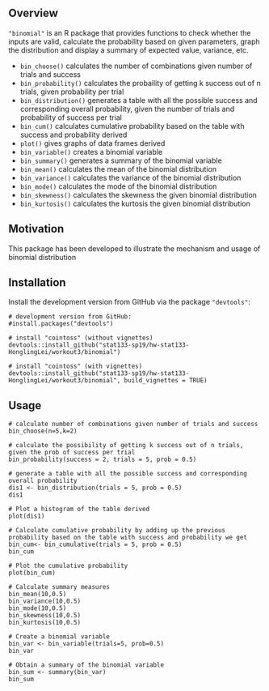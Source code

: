 ## Overview

`"binomial"` is an R package 
that provides functions to check whether the inputs are valid, calculate the probability based on given parameters, graph the distribution and display a summary of expected value, variance, etc.

* `bin_choose()` calculates the number of combinations given number of trials and success
* `bin_probability()` calculates the probaility of getting k success out of n trials, given probability per trial
* `bin_distribution()` generates a table with all the possible success and corresponding overall probability, given the number of trials and probability of success per trial
* `bin_cum()` calculates cumulative probability based on the table with success and probability derived
* `plot()` gives graphs of data frames derived
* `bin_variable()` creates a binomial variable
* `bin_summary()` generates a summary of the binomial variable
* `bin_mean()` calculates the mean of the binomial distribution  
* `bin_variance()` calculates the variance of the binomial distribution 
* `bin_mode()` calculates the mode of the binomial distribution  
* `bin_skewness()` calculates the skewness the given binomial distribution       
* `bin_kurtosis()` calculates the kurtosis the given binomial distribution  


## Motivation

This package has been developed to illustrate the mechanism and usage of binomial distribution


## Installation

Install the development version from GitHub via the package `"devtools"`:

```{r}
# development version from GitHub:
#install.packages("devtools") 

# install "cointoss" (without vignettes)
devtools::install_github("stat133-sp19/hw-stat133-HonglingLei/workout3/binomial")

# install "cointoss" (with vignettes)
devtools::install_github("stat133-sp19/hw-stat133-HonglingLei/workout3/binomial", build_vignettes = TRUE)
```


## Usage

```{r}
# calculate number of combinations given number of trials and success
bin_choose(n=5,k=2)

# calculate the possibility of getting k success out of n trials, given the prob of success per trial
bin_probability(success = 2, trials = 5, prob = 0.5)

# generate a table with all the possible success and corresponding overall probability
dis1 <- bin_distribution(trials = 5, prob = 0.5)
dis1

# Plot a histogram of the table derived
plot(dis1)

# Calculate cumulative probability by adding up the previous probability based on the table with success and probability we get
bin_cum<- bin_cumulative(trials = 5, prob = 0.5)
bin_cum

# Plot the cumulative probability
plot(bin_cum)

# Calculate summary measures
bin_mean(10,0.5)
bin_variance(10,0.5)
bin_mode(10,0.5)
bin_skewness(10,0.5)
bin_kurtosis(10,0.5)

# Create a binomial variable
bin_var <- bin_variable(trials=5, prob=0.5)
bin_var

# Obtain a summary of the binomial variable
bin_sum <- summary(bin_var)
bin_sum
```
